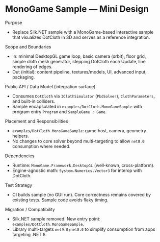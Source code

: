 MonoGame Sample — Mini Design
=============================

Purpose
- Replace Silk.NET sample with a MonoGame-based interactive sample that visualizes DotCloth in 3D and serves as a reference integration.

Scope and Boundaries
- In: minimal DesktopGL game loop, basic camera (orbit), floor grid, simple cloth mesh generator, stepping DotCloth each Update, line rendering of edges.
- Out (initial): content pipeline, textures/models, UI, advanced input, packaging.

Public API / Data Model (integration surface)
- Consumes `DotCloth` via `IClothSimulator` (`PbdSolver`), `ClothParameters`, and built-in colliders.
- Sample encapsulated in `examples/DotCloth.MonoGameSample` with program entry `Program` and `SampleGame : Game`.

Placement and Responsibilities
- `examples/DotCloth.MonoGameSample`: game host, camera, geometry helpers.
- No changes to core solver beyond multi-targeting to allow `net8.0` consumption where needed.

Dependencies
- Runtime: `MonoGame.Framework.DesktopGL` (well-known, cross-platform).
- Engine-agnostic math: `System.Numerics.Vector3` for interop with DotCloth.

Test Strategy
- CI builds sample (no GUI run). Core correctness remains covered by existing tests. Sample code avoids flaky timing.

Migration / Compatibility
- Silk.NET sample removed. New entry point: `examples/DotCloth.MonoGameSample`.
- Library multi-targets `net9.0;net8.0` to simplify consumption from apps targeting .NET 8.

